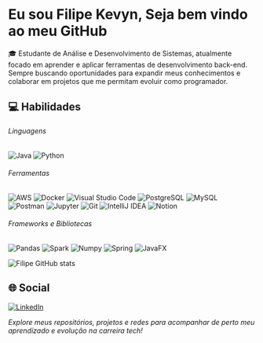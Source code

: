 # Eu sou Filipe Kevyn, Seja bem vindo ao meu GitHub

🎓 Estudante de Análise e Desenvolvimento de Sistemas, atualmente focado em aprender e aplicar ferramentas de desenvolvimento back-end. Sempre buscando oportunidades para expandir meus conhecimentos e colaborar em projetos que me permitam evoluir como programador.

## 💻 Habilidades
###### Linguagens

![Java](https://img.shields.io/badge/Java-000?style=for-the-badge&logo=java)
![Python](https://img.shields.io/badge/Python-14354C?style=for-the-badge&logo=python&logoColor=white)

###### Ferramentas

![AWS](https://img.shields.io/badge/AWS-%23FF9900.svg?style=for-the-badge&logo=amazon-aws&logoColor=white)
![Docker](https://img.shields.io/badge/Docker-2496ED.svg?style=for-the-badge&logo=Docker&logoColor=white)
![Visual Studio Code](https://img.shields.io/badge/Visual%20Studio%20Code-0078d7.svg?style=for-the-badge&logo=visual-studio-code&logoColor=white)
![PostgreSQL](https://img.shields.io/badge/PostgreSQL-4169E1.svg?style=for-the-badge&logo=PostgreSQL&logoColor=white)
![MySQL](https://img.shields.io/badge/MySQL-005C84?style=for-the-badge&logo=mysql&logoColor=white)
![Postman](https://img.shields.io/badge/Postman-FF6C37?style=for-the-badge&logo=postman&logoColor=white)
![Jupyter](https://img.shields.io/badge/Jupyter-F37626.svg?style=for-the-badge&logo=Jupyter&logoColor=white)
![Git](https://img.shields.io/badge/git-%23F05033.svg?style=for-the-badge&logo=git&logoColor=white)
![IntelliJ IDEA](https://img.shields.io/badge/IntelliJIDEA-000000.svg?style=for-the-badge&logo=intellij-idea&logoColor=white)
![Notion](https://img.shields.io/badge/Notion-000000?style=for-the-badge&logo=notion&logoColor=white)

###### Frameworks e Bibliotecas
![Pandas](https://img.shields.io/badge/pandas-150458.svg?style=for-the-badge&logo=pandas&logoColor=white)
![Spark](https://img.shields.io/badge/Apache%20Spark-E25A1C.svg?style=for-the-badge&logo=Apache-Spark&logoColor=white)
![Numpy](https://img.shields.io/badge/NumPy-013243.svg?style=for-the-badge&logo=NumPy&logoColor=white)
![Spring](https://img.shields.io/badge/Spring-6DB33F?style=for-the-badge&logo=spring&logoColor=white)
![JavaFX](https://img.shields.io/badge/javafx-%23FF0000.svg?style=for-the-badge&logo=javafx&logoColor=white)

![Filipe GitHub stats](https://github-readme-stats.vercel.app/api?username=FilipeKevyn&show_icons=true&theme=dark)

## 🌐 Social
[![LinkedIn](https://img.shields.io/badge/linkedin-%230077B5.svg?style=for-the-badge&logo=linkedin&logoColor=white)](https://www.linkedin.com/in/filipe-kevyn-b0a1b8329/)

*Explore meus repositórios, projetos e redes para acompanhar de perto meu aprendizado e evolução na carreira tech!*
